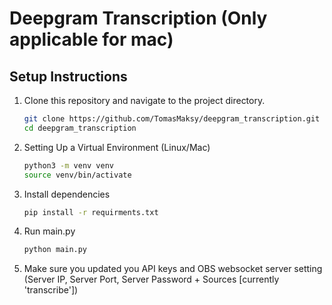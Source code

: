 # Deepgram Transcription (Only applicable for mac)

## Setup Instructions

1. Clone this repository and navigate to the project directory.
   ```bash
   git clone https://github.com/TomasMaksy/deepgram_transcription.git
   cd deepgram_transcription
   ```
2. Setting Up a Virtual Environment (Linux/Mac)
   ```bash
   python3 -m venv venv
   source venv/bin/activate
   ```
3. Install dependencies
   ```bash
   pip install -r requirments.txt
   ```
4. Run main.py
   ```bash
   python main.py
   ```
5. Make sure you updated you API keys and OBS websocket server setting (Server IP, Server Port, Server Password + Sources [currently 'transcribe'])
